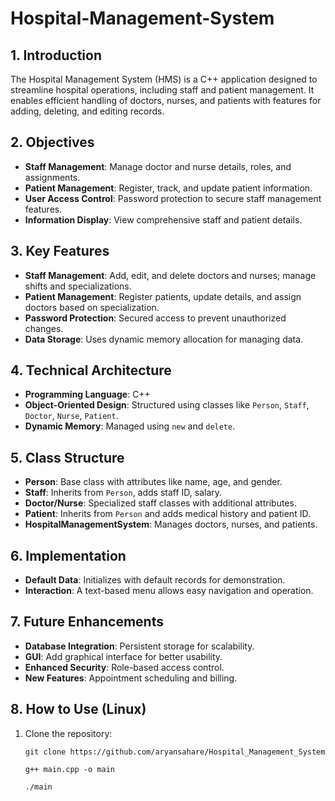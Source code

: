 # Hospital-Management-System

## 1. Introduction
The Hospital Management System (HMS) is a C++ application designed to streamline hospital operations, including staff and patient management. It enables efficient handling of doctors, nurses, and patients with features for adding, deleting, and editing records.

## 2. Objectives
- **Staff Management**: Manage doctor and nurse details, roles, and assignments.
- **Patient Management**: Register, track, and update patient information.
- **User Access Control**: Password protection to secure staff management features.
- **Information Display**: View comprehensive staff and patient details.

## 3. Key Features
- **Staff Management**: Add, edit, and delete doctors and nurses; manage shifts and specializations.
- **Patient Management**: Register patients, update details, and assign doctors based on specialization.
- **Password Protection**: Secured access to prevent unauthorized changes.
- **Data Storage**: Uses dynamic memory allocation for managing data.

## 4. Technical Architecture
- **Programming Language**: C++
- **Object-Oriented Design**: Structured using classes like `Person`, `Staff`, `Doctor`, `Nurse`, `Patient`.
- **Dynamic Memory**: Managed using `new` and `delete`.

## 5. Class Structure
- **Person**: Base class with attributes like name, age, and gender.
- **Staff**: Inherits from `Person`, adds staff ID, salary.
- **Doctor/Nurse**: Specialized staff classes with additional attributes.
- **Patient**: Inherits from `Person` and adds medical history and patient ID.
- **HospitalManagementSystem**: Manages doctors, nurses, and patients.

## 6. Implementation
- **Default Data**: Initializes with default records for demonstration.
- **Interaction**: A text-based menu allows easy navigation and operation.

## 7. Future Enhancements
- **Database Integration**: Persistent storage for scalability.
- **GUI**: Add graphical interface for better usability.
- **Enhanced Security**: Role-based access control.
- **New Features**: Appointment scheduling and billing.

## 8. How to Use (Linux)
1. Clone the repository:
   ```
   git clone https://github.com/aryansahare/Hospital_Management_System

   g++ main.cpp -o main

   ./main
   ```
